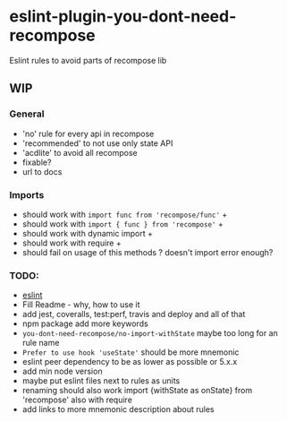 # eslint-plugin-you-dont-need-recompose

Eslint rules to avoid parts of recompose lib

## WIP

### General

- 'no' rule for every api in recompose
- 'recommended' to not use only state API
- 'acdlite' to avoid all recompose
- fixable?
- url to docs

### Imports

- should work with `import func from 'recompose/func'` +
- should work with `import { func } from 'recompose'` +
- should work with dynamic import +
- should work with require +
- should fail on usage of this methods ? doesn't import error enough?

### TODO:

- [eslint](https://eslint.org/docs/developer-guide/working-with-rules)
- Fill Readme - why, how to use it
- add jest, coveralls, test:perf, travis and deploy and all of that
- npm package add more keywords
- `you-dont-need-recompose/no-import-withState` maybe too long for an rule name
- `Prefer to use hook 'useState'` should be more mnemonic
- eslint peer dependency to be as lower as possible or 5.x.x
- add min node version
- maybe put eslint files next to rules as units
- renaming should also work import {withState as onState} from 'recompose' also with require
- add links to more mnemonic description about rules

